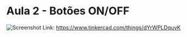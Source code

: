 # Aula 2 - Botões ON/OFF
![Screenshot](Imagem%202.png)
Link: https://www.tinkercad.com/things/dYrWPLDquvK
